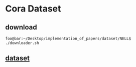 # Cora Dataset
## download
```console
foo@bar:~/Desktop/implementation_of_papers/dataset/NELL$ ./downloader.sh
```

## [dataset](http://www.cs.cmu.edu/~zhiliny/data/nell_data.tar.gz)
